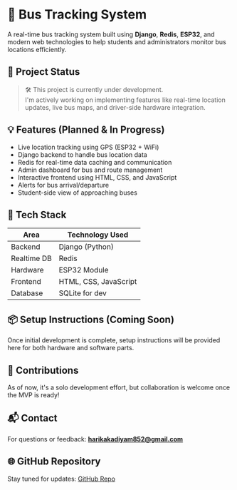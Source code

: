 
# 🚌 Bus Tracking System

A real-time bus tracking system built using **Django**, **Redis**, **ESP32**, and modern web technologies to help students and administrators monitor bus locations efficiently.

## 🚧 Project Status

> 🛠️ This project is currently under development.  
> I'm actively working on implementing features like real-time location updates, live bus maps, and driver-side hardware integration.

## 💡 Features (Planned & In Progress)
- Live location tracking using GPS (ESP32 + WiFi)
- Django backend to handle bus location data
- Redis for real-time data caching and communication
- Admin dashboard for bus and route management
- Interactive frontend using HTML, CSS, and JavaScript
- Alerts for bus arrival/departure
- Student-side view of approaching buses

## 🔧 Tech Stack

| Area        | Technology Used                   |
|-------------|-----------------------------------|
| Backend     | Django (Python)                   |
| Realtime DB | Redis                             |
| Hardware    | ESP32 Module                      |
| Frontend    | HTML, CSS, JavaScript             |
| Database    |  SQLite for dev    |

## 📦 Setup Instructions (Coming Soon)
Once initial development is complete, setup instructions will be provided here for both hardware and software parts.

## 🤝 Contributions
As of now, it's a solo development effort, but collaboration is welcome once the MVP is ready!

## 📬 Contact
For questions or feedback: **harikakadiyam852@gmail.com**

## 🌐 GitHub Repository
Stay tuned for updates: [GitHub Repo](https://github.com/Nihakadiyam1)

